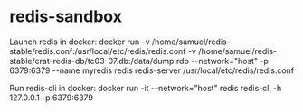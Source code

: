 # redis-sandbox

Launch redis in docker:
docker run -v /home/samuel/redis-stable/redis.conf:/usr/local/etc/redis/redis.conf -v /home/samuel/redis-stable/crat-redis-db/tc03-07.db:/data/dump.rdb --network="host"  -p 6379:6379 --name myredis redis redis-server /usr/local/etc/redis/redis.conf

Run redis-cli in docker:
docker run -it --network="host" redis redis-cli -h 127.0.0.1  -p 6379:6379
